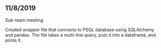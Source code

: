 ## 11/8/2019

Sub-team meeting

Created wrapper file that connects to PSQL database using SQLAlchemy and pandas. The file takes a multi-line query, puts it into a dataframe, and prints it.

